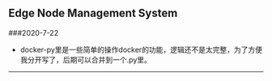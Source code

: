 Edge Node Management System
---
###2020-7-22
* docker-py里是一些简单的操作docker的功能，逻辑还不是太完整，为了方便我分开写了，后期可以合并到一个.py里。
---